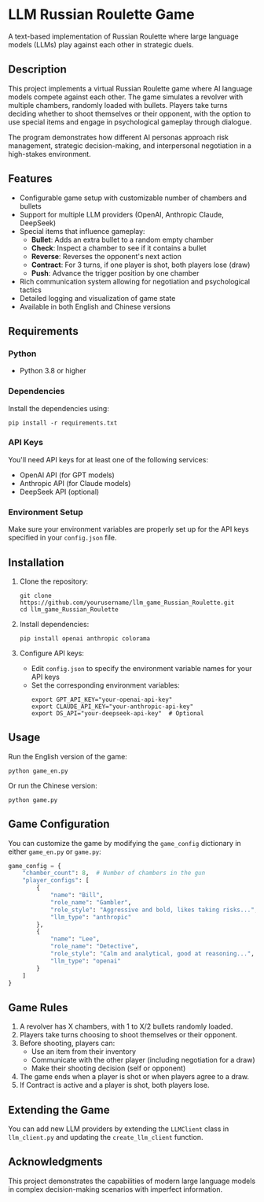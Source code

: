 # LLM Russian Roulette Game

A text-based implementation of Russian Roulette where large language models (LLMs) play against each other in strategic duels.

## Description

This project implements a virtual Russian Roulette game where AI language models compete against each other. The game simulates a revolver with multiple chambers, randomly loaded with bullets. Players take turns deciding whether to shoot themselves or their opponent, with the option to use special items and engage in psychological gameplay through dialogue.

The program demonstrates how different AI personas approach risk management, strategic decision-making, and interpersonal negotiation in a high-stakes environment.

## Features

- Configurable game setup with customizable number of chambers and bullets
- Support for multiple LLM providers (OpenAI, Anthropic Claude, DeepSeek)
- Special items that influence gameplay:
  - **Bullet**: Adds an extra bullet to a random empty chamber
  - **Check**: Inspect a chamber to see if it contains a bullet
  - **Reverse**: Reverses the opponent's next action
  - **Contract**: For 3 turns, if one player is shot, both players lose (draw)
  - **Push**: Advance the trigger position by one chamber
- Rich communication system allowing for negotiation and psychological tactics
- Detailed logging and visualization of game state
- Available in both English and Chinese versions



## Requirements

### Python
- Python 3.8 or higher

### Dependencies
Install the dependencies using:

```
pip install -r requirements.txt
```

### API Keys
You'll need API keys for at least one of the following services:
- OpenAI API (for GPT models)
- Anthropic API (for Claude models)
- DeepSeek API (optional)

### Environment Setup
Make sure your environment variables are properly set up for the API keys specified in your `config.json` file.

## Installation

1. Clone the repository:
   ```
   git clone https://github.com/yourusername/llm_game_Russian_Roulette.git
   cd llm_game_Russian_Roulette
   ```

2. Install dependencies:
   ```
   pip install openai anthropic colorama
   ```

3. Configure API keys:
   - Edit `config.json` to specify the environment variable names for your API keys
   - Set the corresponding environment variables:
     ```
     export GPT_API_KEY="your-openai-api-key"
     export CLAUDE_API_KEY="your-anthropic-api-key"
     export DS_API="your-deepseek-api-key"  # Optional
     ```

## Usage

Run the English version of the game:

```
python game_en.py
```

Or run the Chinese version:

```
python game.py
```

## Game Configuration

You can customize the game by modifying the `game_config` dictionary in either `game_en.py` or `game.py`:

```python
game_config = {
    "chamber_count": 8,  # Number of chambers in the gun
    "player_configs": [
        {
            "name": "Bill",
            "role_name": "Gambler",
            "role_style": "Aggressive and bold, likes taking risks...",
            "llm_type": "anthropic"
        },
        {
            "name": "Lee",
            "role_name": "Detective",
            "role_style": "Calm and analytical, good at reasoning...",
            "llm_type": "openai"
        }
    ]
}
```

## Game Rules

1. A revolver has X chambers, with 1 to X/2 bullets randomly loaded.
2. Players take turns choosing to shoot themselves or their opponent.
3. Before shooting, players can:
   - Use an item from their inventory
   - Communicate with the other player (including negotiation for a draw)
   - Make their shooting decision (self or opponent)
4. The game ends when a player is shot or when players agree to a draw.
5. If Contract is active and a player is shot, both players lose.

## Extending the Game

You can add new LLM providers by extending the `LLMClient` class in `llm_client.py` and updating the `create_llm_client` function.

## Acknowledgments

This project demonstrates the capabilities of modern large language models in complex decision-making scenarios with imperfect information.